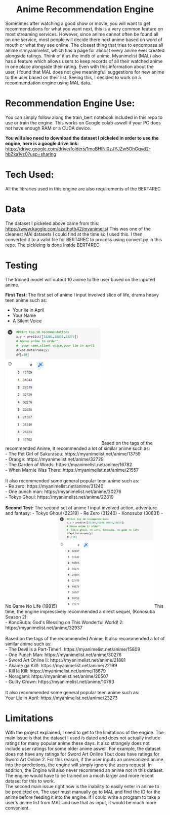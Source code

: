 <h1 align="center"> Anime Recommendation Engine </h1>

Sometimes after watching a good show or movie, you will want to get recommendations for what you want next, this is a very common feature on most streaming services. However, since anime cannot often be found all on one service, most people will decide there next anime based on word of mouth or what they see online. The closest thing that tries to encompass all anime is myanimelist, which has a page for almost every anime ever created alongside ratings. Think of it as the imdb of anime. Myanimelist (MAL) also has a feature which allows users to keep records of all their watched anime in one place alongside their rating. Even with this information about the user, I found that MAL does not give meaningfull suggestions for new anime to the user based on their list. Seeing this, I decided to work on a recommendation engine using MAL data.


<h1> Recommendation Engine Use: </h1>

You can simply follow along the train_bert notebook included in this repo to use or train the engine. This works on Google colab aswell if your PC does not have enough RAM or a CUDA device.

<b> You will also need to download the dataset I pickeled in order to use the engine, here is a google drive link:  </b>
https://drive.google.com/drive/folders/1moBHlNl0zJYJZw5OhGqyd2-hbZxa1vz0?usp=sharing

<h1> Tech Used: </h1>
All the libraries used in this engine are also requirements of the BERT4REC 

<h1> Data </h1>

The dataset I pickeled above came from this: https://www.kaggle.com/azathoth42/myanimelist
This was one of the cleanest MAl datasets I could find at the time so I used this. I then converted it to a valid file for BERT4REC to process using convert.py in this repo.
The pickleing is done inside BERT4REC

<h1> Testing </h1>
The trained model will output 10 anime to the user based on the inputed anime.
 
<b> First Test: </b>
The first set of anime I input involved slice of life, drama heavy teen anime such as: <br />
  - Your lie in April <br />
  - Your Name <br />
  - A Silent Voice <br />
<img src="https://github.com/chun1213/Anime-Recommender/blob/main/images/Screenshot_1.png" width="300" />
Based on the tags of the recommended Anime, It recommended a lot of similar anime such as: <br /> 
  - The Pet Girl of Sakurasou: https://myanimelist.net/anime/13759 <br />
  - Orange: https://myanimelist.net/anime/32729 <br />
  - The Garden of Words: https://myanimelist.net/anime/16782 <br />
  - When Marnie Was There: https://myanimelist.net/anime/21557 <br />
<br />
It also recommended some general popular teen anime such as: <br />
  - Re zero: https://myanimelist.net/anime/31240 <br />
  - One punch man: https://myanimelist.net/anime/30276 <br />
  - Tokyo Ghoul: https://myanimelist.net/anime/22319 <br />
<br />
<b> Second Test: </b>
The second set of anime I input involved action, adventure and fantasy:
  - Tokyo Ghoul (22319)
  - Re Zero (31240)
  - Konosuba (30831)
  - No Game No Life (19815)
<img src="https://github.com/chun1213/Anime-Recommender/blob/main/images/Screenshot_2.png" width="300" />
This time, the engine impressively recommended a direct sequel, (Konosuba Season 2): <br />
  - KonoSuba: God's Blessing on This Wonderful World! 2: https://myanimelist.net/anime/32937 <br />
<br />
Based on the tags of the recommended Anime, It also recommended a lot of similar anime such as: <br />
  - The Devil is a Part-Timer!: https://myanimelist.net/anime/15809 <br />
  - One Punch Man: https://myanimelist.net/anime/30276 <br />
  - Sword Art Online II: https://myanimelist.net/anime/21881 <br />
  - Akame ga Kill!: https://myanimelist.net/anime/22199 <br />
  - Kill la Kill: https://myanimelist.net/anime/18679 <br />
  - Noragami: https://myanimelist.net/anime/20507 <br />
  - Guilty Crown: https://myanimelist.net/anime/10793 <br />
<br />
It also recommended some general popular teen anime such as: <br />
  Your Lie in April: https://myanimelist.net/anime/23273 <br />
  
<h1> Limitations </h1>

With the project explained, I need to get to the limitations of the engine. The main issue is that the dataset I used is dated and does not actually include ratings for many popular anime these days. It also strangely does not include user ratings for some older anime aswell. For example, the dataset does not have any ratings for Sword Art Online 1 but does have ratings for Sword Art Online 2. For this reason, if the user inputs an unreconized anime into the predictions, the engine will simply ignore the users request. In addition, the Engine will also never recommend an anime not in this dataset. The engine would have to be trained on a much larger and more recent dataset for this to work.
<br />
The second main issue right now is the inability to easily enter in anime to be predicted on, The user must manually go to MAL and find the ID for the anime before feeding it into the engine. If I could write a program to take a user's anime list from MAL and use that as input, it would be much more convenient.
